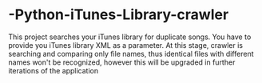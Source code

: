 # -Python-iTunes-Library-crawler
This project searches your iTunes library for duplicate songs. You have to provide you iTunes library XML as a parameter. 
At this stage, crawler is searching and comparing only file names, thus identical files with different names won't be recognized,
however this will be upgraded in further iterations of the application
